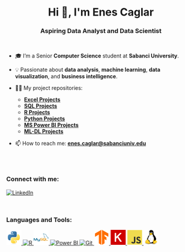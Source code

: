 <h1 align="center">Hi 👋, I'm Enes Caglar</h1>

<h3 align="center">Aspiring Data Analyst and Data Scientist</h3>
<br/>

- 🎓 I’m a Senior **Computer Science** student at **Sabanci University**.  
 
- 💡 Passionate about **data analysis**, **machine learning**, **data visualization**, and **business intelligence**.  

- 🧑‍💻 My project repositories:
  - [**Excel Projects**](https://github.com/enescaglarr/Excel-Projects)
  - [**SQL Projects**](https://github.com/enescaglarr/SQL-Projects)
  - [**R Projects**](https://github.com/enescaglarr/R-Projects)
  - [**Python Projects**](https://github.com/enescaglarr/Python-Projects)
  - [**MS Power BI Projects**](https://github.com/enescaglarr/MS-PowerBI-Projects)
  - [**ML-DL Projects**](https://github.com/enescaglarr/ML-DL-Projects)
 
- 📫 How to reach me: **enes.caglar@sabanciuniv.edu**

<br/><br/>

<h3 align="left">Connect with me:</h3>
<p align="left">
  <a href="http://linkedin.com/in/enescaglarr/" target="_blank">
    <img align="center" src="https://raw.githubusercontent.com/rahuldkjain/github-profile-readme-generator/master/src/images/icons/Social/linked-in-alt.svg" alt="LinkedIn" height="30" width="40" />
  </a>
</p>
<br/>

<h3 align="left">Languages and Tools:</h3>
<p align="left">
  <a href="https://www.python.org" target="_blank" rel="noreferrer">
    <img src="https://raw.githubusercontent.com/devicons/devicon/master/icons/python/python-original.svg" alt="Python" width="40" height="40"/>
  </a>
  <a href="https://www.r-project.org/" target="_blank" rel="noreferrer">
    <img src="https://www.r-project.org/Rlogo.png" alt="R" width="40" height="40"/>
  </a>
  <a href="https://www.mysql.com/" target="_blank" rel="noreferrer">
    <img src="https://raw.githubusercontent.com/devicons/devicon/master/icons/mysql/mysql-original-wordmark.svg" alt="MySQL" width="40" height="40"/>
  </a>
  <a href="https://powerbi.microsoft.com/" target="_blank" rel="noreferrer">
    <img src="https://upload.wikimedia.org/wikipedia/commons/c/cf/New_Power_BI_Logo.svg" alt="Power BI" width="40" height="40"/>
  </a>
  <a href="https://git-scm.com/" target="_blank" rel="noreferrer">
    <img src="https://www.vectorlogo.zone/logos/git-scm/git-scm-icon.svg" alt="Git" width="40" height="40"/>
  </a>
  <a href="https://www.tensorflow.org/" target="_blank" rel="noreferrer">
    <img src="https://raw.githubusercontent.com/devicons/devicon/master/icons/tensorflow/tensorflow-original.svg" alt="TensorFlow" width="40" height="40"/>
  </a>
  <a href="https://keras.io/" target="_blank" rel="noreferrer">
    <img src="https://raw.githubusercontent.com/devicons/devicon/master/icons/keras/keras-original.svg" alt="Keras" width="40" height="40"/>
  </a>
  <a href="https://developer.mozilla.org/en-US/docs/Web/JavaScript" target="_blank" rel="noreferrer">
    <img src="https://raw.githubusercontent.com/devicons/devicon/master/icons/javascript/javascript-original.svg" alt="JavaScript" width="40" height="40"/>
  </a>
  <a href="https://www.linux.org/" target="_blank" rel="noreferrer">
    <img src="https://raw.githubusercontent.com/devicons/devicon/master/icons/linux/linux-original.svg" alt="Linux" width="40" height="40"/>
  </a>
</p>
